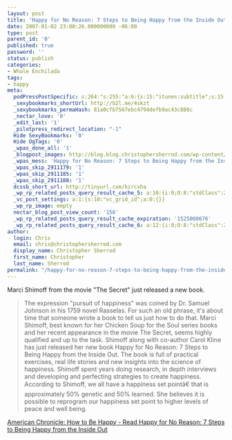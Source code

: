 ```yaml
---
layout: post
title: 'Happy for No Reason: 7 Steps to Being Happy from the Inside Out'
date: 2007-01-02 23:00:26.000000000 -06:00
type: post
parent_id: '0'
published: true
password: ''
status: publish
categories:
- Whole Enchilada
tags:
- happy
meta:
  podPressPostSpecific: s:264:"s:255:"a:6:{s:15:"itunes:subtitle";s:15:"##PostExcerpt##";s:14:"itunes:summary";s:15:"##PostExcerpt##";s:15:"itunes:keywords";s:17:"##WordPressCats##";s:13:"itunes:author";s:10:"##Global##";s:15:"itunes:explicit";s:7:"Default";s:12:"itunes:block";s:7:"Default";}";";
  _sexybookmarks_shortUrl: http://b2l.me/4skzt
  _sexybookmarks_permaHash: 81a0cfb7567ebc4794defb9ac43c888c
  _nectar_love: '0'
  _edit_last: '1'
  _pilotpress_redirect_location: "-1"
  Hide SexyBookmarks: '0'
  Hide OgTags: '0'
  _wpas_done_all: '1'
  _blogpost_images: http://blog.blog.christophersherrod.com/wp-content/uploads/images/video1.jpg
  _wpas_mess: 'Happy for No Reason: 7 Steps to Being Happy from the Inside Out http://wp.me/p1k8tx-5B'
  _wpas_skip_2911179: '1'
  _wpas_skip_2911185: '1'
  _wpas_skip_2911188: '1'
  dcssb_short_url: http://tinyurl.com/kzrcxha
  _wp_rp_related_posts_query_result_cache_5: a:10:{i:0;O:8:"stdClass":2:{s:7:"post_id";s:4:"6545";s:5:"score";s:17:"44.99130573523175";}i:1;O:8:"stdClass":2:{s:7:"post_id";s:4:"6726";s:5:"score";s:17:"40.54807367435919";}i:2;O:8:"stdClass":2:{s:7:"post_id";s:4:"6806";s:5:"score";s:18:"13.565262253785882";}i:3;O:8:"stdClass":2:{s:7:"post_id";s:2:"43";s:5:"score";s:18:"11.521959758770112";}i:4;O:8:"stdClass":2:{s:7:"post_id";s:2:"21";s:5:"score";s:18:"11.521959758770112";}i:5;O:8:"stdClass":2:{s:7:"post_id";s:2:"29";s:5:"score";s:15:"9.8273640380198";}i:6;O:8:"stdClass":2:{s:7:"post_id";s:4:"4056";s:5:"score";s:16:"9.32473518143389";}i:7;O:8:"stdClass":2:{s:7:"post_id";s:3:"130";s:5:"score";s:17:"9.122030192913318";}i:8;O:8:"stdClass":2:{s:7:"post_id";s:3:"120";s:5:"score";s:17:"9.122030192913318";}i:9;O:8:"stdClass":2:{s:7:"post_id";s:3:"625";s:5:"score";s:17:"7.345790483315266";}}
  _vc_post_settings: a:1:{s:10:"vc_grid_id";a:0:{}}
  _wp_rp_image: empty
  nectar_blog_post_view_count: '156'
  _wp_rp_related_posts_query_result_cache_expiration: '1525008676'
  _wp_rp_related_posts_query_result_cache_6: a:12:{i:0;O:8:"stdClass":2:{s:7:"post_id";s:4:"6545";s:5:"score";s:17:"67.44355990502469";}i:1;O:8:"stdClass":2:{s:7:"post_id";s:4:"6726";s:5:"score";s:17:"61.90952455065799";}i:2;O:8:"stdClass":2:{s:7:"post_id";s:3:"272";s:5:"score";s:17:"61.90952455065799";}i:3;O:8:"stdClass":2:{s:7:"post_id";s:3:"291";s:5:"score";s:17:"60.30570786684642";}i:4;O:8:"stdClass":2:{s:7:"post_id";s:3:"270";s:5:"score";s:17:"58.34404936061347";}i:5;O:8:"stdClass":2:{s:7:"post_id";s:4:"4537";s:5:"score";s:18:"23.060851442402004";}i:6;O:8:"stdClass":2:{s:7:"post_id";s:4:"1110";s:5:"score";s:18:"18.002492495090138";}i:7;O:8:"stdClass":2:{s:7:"post_id";s:4:"1108";s:5:"score";s:18:"18.002492495090138";}i:8;O:8:"stdClass":2:{s:7:"post_id";s:3:"648";s:5:"score";s:18:"18.002492495090138";}i:9;O:8:"stdClass":2:{s:7:"post_id";s:3:"646";s:5:"score";s:18:"17.114332606766297";}i:10;O:8:"stdClass":2:{s:7:"post_id";s:3:"192";s:5:"score";s:18:"16.745275176435335";}i:11;O:8:"stdClass":2:{s:7:"post_id";s:2:"43";s:5:"score";s:18:"16.307896774307356";}}
author:
  login: Chris
  email: chris@christophersherrod.com
  display_name: Christopher Sherrod
  first_name: Christopher
  last_name: Sherrod
permalink: "/happy-for-no-reason-7-steps-to-being-happy-from-the-inside-out/"
---
```

<p>Marci Shimoff from the movie "The Secret" just released a new book.</p>
<blockquote><p>The expression "pursuit of happiness" was coined by Dr. Samuel Johnson in his 1759 novel Rasselas. For such an old phrase, it's about time that someone wrote a book to tell us just how to do that. Marci Shimoff, best known for her Chicken Soup for the Soul series books and her recent appearance in the movie The Secret, seems highly qualified and up to the task. Shimoff along with co-author Carol Kline has just released her new book Happy for No Reason: 7 Steps to Being Happy from the Inside Out. The book is full of practical exercises, real life stories and new insights into the science of happiness. Shimoff spent years doing research, in depth interviews and developing and perfecting strategies to create happiness. According to Shimoff, we all have a happiness set pointâ€ that is approximately 50% genetic and 50% learned. She believes it is possible to reprogram our happiness set point to higher levels of peace and well being.</p></blockquote>
<p><a href="http://www.americanchronicle.com/articles/viewArticle.asp?articleID=47281" rel="nofollow">American Chronicle: How to Be Happy - Read Happy for No Reason: 7 Steps to Being Happy from the Inside Out</a></p>
